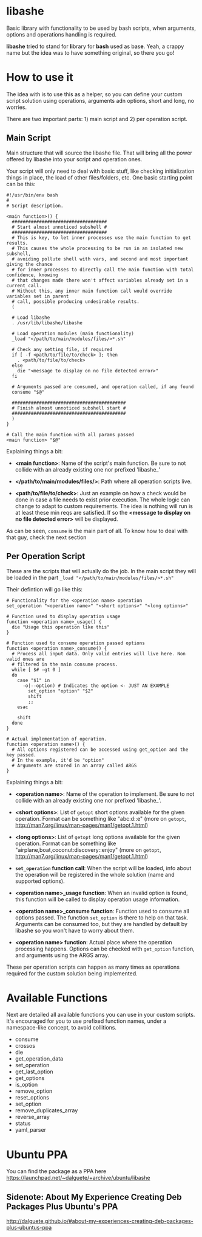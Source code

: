 # libashe
Basic library with functionality to be used by bash scripts, when arguments, options
and operations handling is required.

**libashe** tried to stand for **li**brary for **bash** used as bas**e**. Yeah, a
crappy name but the idea was to have something original, so there you go!

How to use it
=============

The idea with is to use this as a helper, so you can define your custom script solution
using operations, arguments adn options, short and long, no worries.

There are two important parts: 1) main script and 2) per operation script.

Main Script
-----------

Main structure that will source the libashe file. That will bring all the power
offered by libashe into your script and operation ones.

Your script will only need to deal with basic stuff, like checking initialization
things in place, the load of other files/folders, etc. One basic starting point
can be this:

```
#!/usr/bin/env bash
#
# Script description.

<main function>() {
  ###################################
  # Start almost unnoticed subshell #
  ###################################
  # This is key, to let inner processes use the main function to get results.
  # This causes the whole processing to be run in an isolated new subshell,
  # avoiding pollute shell with vars, and second and most important giving the chance
  # for inner processes to directly call the main function with total confidence, knowing
  # that changes made there won't affect variables already set in a current call.
  # Without this, any inner main function call would override variables set in parent
  # call, possible producing undesirable results.
  (

  # Load libashe
  . /usr/lib/libashe/libashe

  # Load operation modules (main functionality)
  _load "</path/to/main/modules/files/>*.sh"

  # Check any setting file, if required
  if [ -f <path/to/file/to/check> ]; then
    . <path/to/file/to/check>
  else
    die "<message to display on no file detected error>"
  fi

  # Arguments passed are consumed, and operation called, if any found
  consume "$@"

  ##########################################
  # Finish almost unnoticed subshell start #
  ##########################################
  )
}

# Call the main function with all params passed
<main function> "$@"
```

Explaining things a bit:

* **\<main function\>**: Name of the script's main function. Be sure to not collide
  with an already existing one nor prefixed 'libashe_'

* **\</path/to/main/modules/files/\>**: Path where all operation scripts live.

* **\<path/to/file/to/check\>**: Just an example on how a check would be done in
  case a file needs to exist prior execution. The whole logic can change to adapt
  to custom requirements. The idea is nothing will run is at least these min reqs
  are satisfied. If so the **\<message to display on no file detected error\>** will be displayed.

As can be seen, `consume` is the main part of all. To know how to deal with that guy,
check the next section

Per Operation Script
--------------------

These are the scripts that will actually do the job. In the main script they will
be loaded in the part `_load "</path/to/main/modules/files/>*.sh"`

Their defintion will go like this:

```
# Functionality for the <operation name> operation
set_operation "<operation name>" "<short options>" "<long options>"

# Function used to display operation usage
function <operation name>_usage() {
  die "Usage this operation like this"
}

# Function used to consume operation passed options
function <operation name>_consume() {
  # Process all input data. Only valid entries will live here. Non valid ones are
  # filtered in the main consume process.
  while [ $# -gt 0 ]
  do
    case "$1" in
      -o|--option) # Indicates the option <- JUST AN EXAMPLE
        set_option "option" "$2"
        shift
        ;;
    esac

    shift
  done
}

# Actual implementation of operation.
function <operation name>() {
  # All options registered can be accessed using get_option and the key passed.
  # In the example, it'd be "option"
  # Arguments are stored in an array called ARGS
}

```

Explaining things a bit:

* **\<operation name\>**: Name of the operation to implement. Be sure to not collide
  with an already existing one nor prefixed 'libashe_'.

* **\<short options\>**: List of `getopt` short options available for the given operation.
  Format can be something like "abc:d::e" (more on `getopt`, http://man7.org/linux/man-pages/man1/getopt.1.html)

* **\<long options\>**: List of `getopt` long options available for the given operation.
  Format can be something like "airplane,boat,coconut:discovery::enjoy" (more on `getopt`, http://man7.org/linux/man-pages/man1/getopt.1.html)

* **`set_operation` function call**: When the script will be loaded, info about the
  operation will be registered in the whole solution (name and supported options).

* **\<operation name\>_usage function**: When an invalid option is found, this function
  will be called to display operation usage information.

* **\<operation name\>_consume function**: Function used to consume all options
  passed. The function `set_option` is there to help on that task. Arguments can
  be consumed too, but they are handled by default by libashe so you won't have
  to worry about them.

* **\<operation name\> function**: Actual place where the operation processing happens.
  Options can be checked with `get_option` function, and arguments using the ARGS
  array.

These per operation scripts can happen as many times as operations required for the
custom solution being implemented.

Available Functions
===================

Next are detailed all available functions you can use in your custom scripts.
It's encouraged for you to use prefixed function names, under a namespace-like
concept, to avoid collitions.

* consume
* crossos
* die
* get_operation_data
* set_operation
* get_last_option
* get_options
* is_option
* remove_option
* reset_options
* set_option
* remove_duplicates_array
* reverse_array
* status
* yaml_parser


Ubuntu PPA
==========

You can find the package as a PPA here https://launchpad.net/~dalguete/+archive/ubuntu/libashe

Sidenote: About My Experience Creating Deb Packages Plus Ubuntu's PPA
---------------------------------------------------------------------

http://dalguete.github.io/#about-my-experiences-creating-deb-packages-plus-ubuntus-ppa

